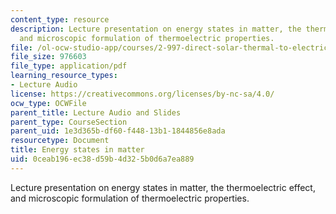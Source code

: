```yaml
---
content_type: resource
description: Lecture presentation on energy states in matter, the thermoelectric effect,
  and microscopic formulation of thermoelectric properties.
file: /ol-ocw-studio-app/courses/2-997-direct-solar-thermal-to-electrical-energy-conversion-technologies-fall-2009/0ceab196ec38d59b4d325b0d6a7ea889_MIT2_997F09_lec03.pdf
file_size: 976603
file_type: application/pdf
learning_resource_types:
- Lecture Audio
license: https://creativecommons.org/licenses/by-nc-sa/4.0/
ocw_type: OCWFile
parent_title: Lecture Audio and Slides
parent_type: CourseSection
parent_uid: 1e3d365b-df60-f448-13b1-1844856e8ada
resourcetype: Document
title: Energy states in matter
uid: 0ceab196-ec38-d59b-4d32-5b0d6a7ea889
---
```

Lecture presentation on energy states in matter, the thermoelectric effect, and microscopic formulation of thermoelectric properties.